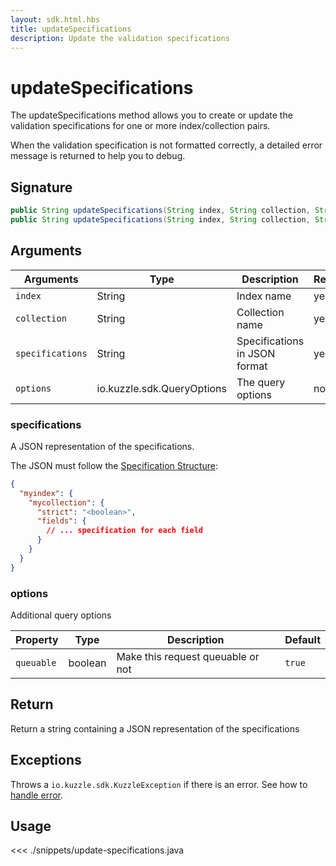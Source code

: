 ```yaml
---
layout: sdk.html.hbs
title: updateSpecifications
description: Update the validation specifications
---
```


# updateSpecifications

The updateSpecifications method allows you to create or update the validation specifications for one or more index/collection pairs.

When the validation specification is not formatted correctly, a detailed error message is returned to help you to debug.

## Signature

```java
public String updateSpecifications(String index, String collection, String specifications) throws io.kuzzle.sdk.BadRequestException, io.kuzzle.sdk.ForbiddenException, io.kuzzle.sdk.GatewayTimeoutException, io.kuzzle.sdk.InternalException, io.kuzzle.sdk.ServiceUnavailableException, io.kuzzle.sdk.NotFoundException;
public String updateSpecifications(String index, String collection, String specifications, io.kuzzle.sdk.QueryOptions options) throws io.kuzzle.sdk.BadRequestException, io.kuzzle.sdk.ForbiddenException, io.kuzzle.sdk.GatewayTimeoutException, io.kuzzle.sdk.InternalException, io.kuzzle.sdk.ServiceUnavailableException, io.kuzzle.sdk.NotFoundException;
```

## Arguments

| Arguments        | Type                       | Description                   | Required |
| ---------------- | -------------------------- | ----------------------------- | -------- |
| `index`          | String                     | Index name                    | yes      |
| `collection`     | String                     | Collection name               | yes      |
| `specifications` | String                     | Specifications in JSON format | yes      |
| `options`        | io.kuzzle.sdk.QueryOptions | The query options             | no       |

### **specifications**

A JSON representation of the specifications.

The JSON must follow the [Specification Structure](/core/1/guide/datavalidation):

```json
{
  "myindex": {
    "mycollection": {
      "strict": "<boolean>",
      "fields": {
        // ... specification for each field
      }
    }
  }
}
```

### **options**

Additional query options

| Property   | Type    | Description                       | Default |
| ---------- | ------- | --------------------------------- | ------- |
| `queuable` | boolean | Make this request queuable or not | `true`  |

## Return

Return a string containing a JSON representation of the specifications

## Exceptions

Throws a `io.kuzzle.sdk.KuzzleException` if there is an error. See how to [handle error](/sdk/java/1/error-handling).

## Usage

<<< ./snippets/update-specifications.java
